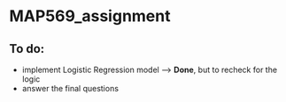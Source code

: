 # MAP569_assignment

## To do:
- implement Logistic Regression model --> **Done**, but to recheck for the logic
- answer the final questions